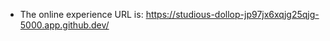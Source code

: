 <!-- ## Since Valentine's Day has passed, the corresponding resources of the cloud server have been released.
## Therefore, the following experience address has expired. -->


* The online experience URL is: https://studious-dollop-jp97jx6xqjg25qjg-5000.app.github.dev/

